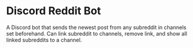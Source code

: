 <h1>Discord Reddit Bot</h1>
A Discord bot that sends the newest post from any subreddit in channels set beforehand.
Can link subreddit to channels, remove link, and show all linked subreddits to a channel.